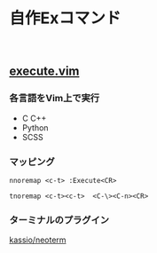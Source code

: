 # 自作Exコマンド
<br/>

## <a href="./execute.vim">execute.vim</a>


### 各言語をVim上で実行
- C C++
- Python
- SCSS


### マッピング
`nnoremap <c-t> :Execute<CR> `

`tnoremap <c-t><c-t>  <C-\><C-n><CR> `


### ターミナルのプラグイン
<a href='https://github.com/kassio/neoterm'>kassio/neoterm</a>


